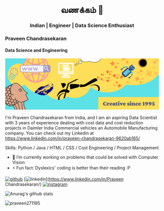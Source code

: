 <h1 align="center">வணக்கம் 🙏</h1>
<h3 align="center">Indian | Engineer | Data Science Enthusiast</h3>

### Praveen Chandrasekaran
#### Data Science and Engineering
![Data Science and Engineering](https://github.com/Praveen271195/Praveen271195/blob/main/My%20banner.PNG)

I'm Praveen Chandrasekaran from India, and I am an aspiring Data Scientist with 3 years of experience dealing with cost data and cost reduction projects in Daimler India Commercial vehicles an Automobile Manufacturing company. You can check out my Linkedin at https://www.linkedin.com/in/praveen-chandrasekaran-9620ab165/

Skills: Python / Java / HTML / CSS / Cost Engineering / Project Management

- 🔭 I’m currently working on problems that could be solved with Computer Vision 
- ⚡ Fun fact: Dyslexics' coding is better than their reading :P 


[<img src='https://cdn.jsdelivr.net/npm/simple-icons@3.0.1/icons/github.svg' alt='github' height='40'>](https://github.com/Praveen271195)  [<img src='https://cdn.jsdelivr.net/npm/simple-icons@3.0.1/icons/linkedin.svg' alt='linkedin' height='40'>](https://www.linkedin.com/in/Praveen Chandrasekaran/)  [<img src='https://cdn.jsdelivr.net/npm/simple-icons@3.0.1/icons/instagram.svg' alt='instagram' height='40'>](https://www.instagram.com/chandrasekaran_praveen/)  

![Anurag's github stats](https://github-readme-stats.vercel.app/api?username=Praveen271195)

<p align="left"> <img src="https://komarev.com/ghpvc/?username=praveen271195&label=Profile%20views&color=0e75b6&style=flat" alt="praveen271195" /> </p>
